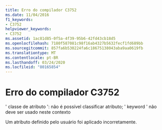 ```yaml
---
title: Erro do compilador C3752
ms.date: 11/04/2016
f1_keywords:
- C3752
helpviewer_keywords:
- C3752
ms.assetid: 1ac81d85-0f5a-4f39-95b6-42fd43cb18d5
ms.openlocfilehash: 7180f587081c98f16ab4327b5632fecf1fd689bb
ms.sourcegitcommit: 857fa6b530224fa6c18675138043aba9aa0619fb
ms.translationtype: MT
ms.contentlocale: pt-BR
ms.lasthandoff: 03/24/2020
ms.locfileid: "80165854"
---
```

# <a name="compiler-error-c3752"></a>Erro do compilador C3752

' classe de atributo ': não é possível classificar atributo; ' keyword ' não deve ser usado neste contexto

Um atributo definido pelo usuário foi aplicado incorretamente.
